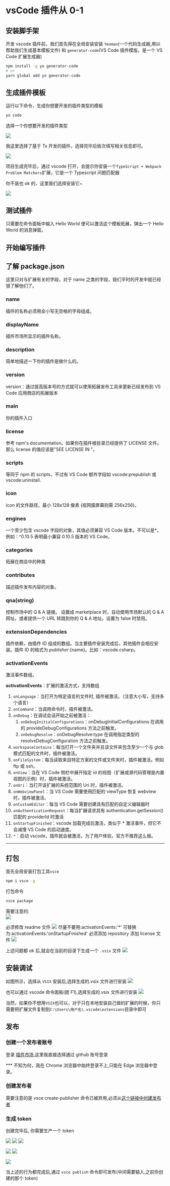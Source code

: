 # vsCode 插件从 0-1

## 安装脚手架

开发 vscode 插件前，我们首先得在全局安装安装 `Yeoman`(一个代码生成器,用以帮助我们生成基本模板文件) 和 `generator-code`(VS Code 插件模版，是一个 VS Code 扩展生成器)

```sh
npm install -g yo generator-code
# or
yarn global add yo generator-code
```

## 生成插件模板

运行以下命令，生成你想要开发的插件类型的模板

```sh
yo code
```

选择一个你想要开发的插件类型

![](https://gitee.com/wangrongding/image-house/raw/master/images/202202031439542.png)

我这里选择了基于 Ts 开发的插件，选择完毕后依次填写相关信息即可。

![](https://gitee.com/wangrongding/image-house/raw/master/images/202202031454975.png)

项目生成完毕后，通过 vscode 打开，会提示你安装一个`TypeScript + Webpack Problem Matchers`扩展，它是一个 Typescript 问题匹配器

你不装也 ok 的，这里我们选择安装它~

![](https://gitee.com/wangrongding/image-house/raw/master/images/202202031534499.jpg)

## 测试插件

只需要在命令面板中输入 Hello World 便可以激活这个模板拓展，弹出一个 Hello World 的消息弹窗。

## 开始编写插件

## 了解 package.json

这里只对与扩展有关的字段，对于 name 之类的字段，我们平时的开发中就已经很了解他们了。

### name

插件的名称必须用全小写无空格的字母组成。

### displayName

插件市场所显示的插件名称。

### description

简单地描述一下你的插件是做什么的。

### version

version：通过提高版本号的方式就可以使用拓展发布工具来更新已经发布到 VS Code 应用商店的拓展版本

### main

你的插件入口

### license

参考 npm's documentation。如果你在插件根目录已经提供了 LICENSE 文件。那么 license 的值应该是"SEE LICENSE IN <filename>"。

### scripts

等同于 npm 的 scripts，不过有 VS Code 额外字段如 vscode:prepublish 或 vscode:uninstall.

### icon

icon 的文件路径，最小 128x128 像素 (视网膜屏幕则需 256x256)。

### engines

一个至少包含 vscode 字段的对象，其值必须兼容 VS Code 版本。不可以是\*。例如：^0.10.5 表明最小兼容 0.10.5 版本的 VS Code。

### categories

拓展在商店中的种类

### contributes

描述插件发布内容的对象。

### qna(string)

控制市场中的 Q & A 链接。 设置成 marketplace 时，自动使用市场默认的 Q & A 网址。或者提供一个 URL 转跳到你的 Q & A 地址。设置为 false 时禁用。

### extensionDependencies

插件依赖，由插件 ID 组成的数组。当主要插件安装完成后，其他插件会相应安装。插件 ID 的格式为 ${publisher}.${name}。比如：vscode.csharp。

### activationEvents

激活事件数组。

**activationEvents**：扩展的激活方式，支持数组

1. `onLanguage`：当打开为特定语言的文件时, 插件被激活。（注意大小写，支持多个语言）
1. `onCommand`：当调用命令时，插件被激活。
1. `onDebug`：在调试会话开始之前被激活：
   1. `onDebugInitialConfigurations`：onDebugInitialConfigurations 在调用的 provideDebugConfigurations 方法之前触发。
   1. `onDebugResolve`：onDebugResolve:type 在调用指定类型的 resolveDebugConfiguration 方法之前触发。
1. `workspaceContains`：每当打开一个文件夹并且该文件夹包含至少一个与 glob 模式匹配的文件时，插件被激活。
1. `onFileSystem`：每当读取来自特定方案的文件或文件夹时，插件被激活。例如 ftp 或 ssh。
1. `onView`：当在 VS Code 侧栏中展开指定 id 的视图（扩展或源代码管理是内置视图的示例）时，插件被激活。
1. `onUri`：当打开该扩展的系统范围的 Uri 时，插件被激活。
1. `onWebviewPanel`：当 VS Code 需要使用匹配的 viewType 恢复 webview 时，插件被激活。
1. `onCustomEditor`：每当 VS Code 需要创建具有匹配的自定义编辑器时
1. `onAuthenticationRequest`：每当扩展请求具有 authentication.getSession()匹配的 providerId 时激活
1. `onStartupFinished`：vscode 加载完成后激活，类似于 \* 激活事件，但它不会减慢 VS Code 的启动速度。
1. `*`：启动 vscode，插件就会被激活，为了用户体验，官方不推荐这么做。

---

## 打包

首先全局安装打包工具`vsce`

```sh
npm i vsce -g
```

打包命令

```sh
vsce package
```

需要注意的:  
![](https://gitee.com/wangrongding/image-house/raw/master/images/202202070110836.png)

必须修改 readme 文件
![](https://gitee.com/wangrongding/image-house/raw/master/images/202202070135878.png)
尽量不要用:activationEvents:'\*'
可替换为:activationEvents:'onStartupFinished'
必须添加 repository
添加 license 文件
![](https://gitee.com/wangrongding/image-house/raw/master/images/202202070142997.png)

上述问题都 ok 后,就会在当前的目录下生成一个 `.vsix` 文件
![](https://gitee.com/wangrongding/image-house/raw/master/images/202202070142997.png)

## 安装调试

如图所示，选择从 `VSIX` 安装后,选择生成的.vsix 文件进行安装
![](https://gitee.com/wangrongding/image-house/raw/master/images/202202031410687.jpg)

也可以通过 vscode 命令面板(摁 F1),选择生成的.vsix 文件进行安装
![](https://gitee.com/wangrongding/image-house/raw/master/images/202202032045885.png)

当然，如果你不想用`VSIX`也可以，对于只在本地安装自己做的扩展的时候，你只需要把扩展文件复制到`C:\Users\用户名\.vscode\extensions`目录中即可

## 发布

### 创建一个发布者账号

登录 [插件市场](https://marketplace.visualstudio.com/VSCode),这里我直接选择通过 github 账号登录

\*\*\* 不知为何，我在 Chrome 浏览器中始终登录不上,只能在 Edge 浏览器中登录。

### 创建发布者

需要注意的是
vsce create-publisher 命令已被弃用,必须从[这个链接中创建发布者](https://aka.ms/vscode-create-publisher)

### 生成 token

创建完毕后, 你需要生产一个 token

![](https://gitee.com/wangrongding/image-house/raw/master/images/202202070225731.jpg)
![](https://gitee.com/wangrongding/image-house/raw/master/images/202202070226617.jpg)
![](https://gitee.com/wangrongding/image-house/raw/master/images/202202070226483.png)

![](https://gitee.com/wangrongding/image-house/raw/master/images/202202070241391.png)
![](https://gitee.com/wangrongding/image-house/raw/master/images/202202070230076.png)

![](https://gitee.com/wangrongding/image-house/raw/master/images/202202070257156.png)

当上述的行为都完成后,通过 `vsce publish` 命令即可发布(中间需要输入,之前你创建的那个 token)
